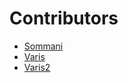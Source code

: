 # Contributors

- [Sommani](sommani@github.com)
- [Varis](varis@gmail.com)
- [Varis2](varis2@gmail.com)